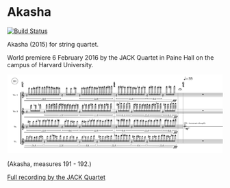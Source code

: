 Akasha
======

[![Build Status](https://travis-ci.org/trevorbaca/akasha.svg?branch=master)](https://travis-ci.org/trevorbaca/akasha)

Akasha (2015) for string quartet.

World premiere 6 February 2016 by the JACK Quartet in Paine Hall on the campus
of Harvard University.

![Akasha mm 191 - 192](akasha.png)

(Akasha, measures 191 - 192.)

[Full recording by the JACK Quartet](https://soundcloud.com/trevorbaca/akasha)
